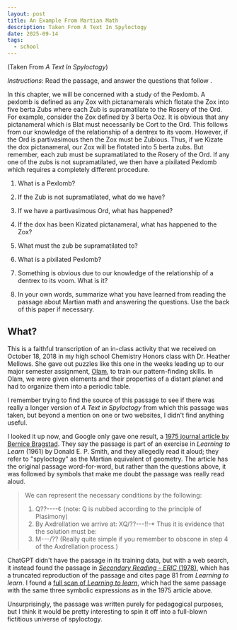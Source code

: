 ```yaml
---
layout: post
title: An Example From Martian Math
description: Taken From A Text In Spyloctogy
date: 2025-09-14
tags:
  - school
---
```


(Taken From _A Text In Spyloctogy_)

_Instructions_: Read the passage, and answer the questions that follow .

In this chapter, we will be concerned with a study of the Pexlomb. A
pexlomb is defined as any Zox with pictanamerals which flotate the Zox into
five berta Zubs where each Zub is supramatilate to the Rosery of the Ord.
For example, consider the Zox defined by 3 berta Ooz. It is obvious that any
pictanameral which is Blat must necessarily be Cort to the Ord. This follows
from our knowledge of the relationship of a dentrex to its voom. However, if
the Ord is partivasimous then the Zox must be Zubious. Thus, if we Kizate the
dox pictanameral, our Zox will be flotated into 5 berta zubs. But remember,
each zub must be supramatilated to the Rosery of the Ord. If any one of the
zubs is not supramatilated, we then have a pixilated Pexlomb which requires a
completely different procedure.

1. What is a Pexlomb?

2. If the Zub is not supramatilated, what do we have?

3. If we have a partivasimous Ord, what has happened?

4. If the dox has been Kizated pictanameral, what has happened to the Zox?

5. What must the zub be supramatilated to?

6. What is a pixilated Pexlomb?

7. Something is obvious due to our knowledge of the relationship of a dentrex
   to its voom. What is it?

8. In your own words, summarize what you have learned from reading the
   passage about Martian math and answering the questions. Use the back of
   this paper if necessary.

## What?

This is a faithful transcription of an in-class activity that we received on October 18, 2018 in my high school Chemistry Honors class with Dr. Heather Mellows.
She gave out puzzles like this one in the weeks leading up to our major semester assignment, [Olam](https://sheeptester.github.io/olamreee/), to train our pattern-finding skills.
In Olam, we were given elements and their properties of a distant planet and had to organize them into a periodic table.

I remember trying to find the source of this passage to see if there was really a longer version of _A Text in Spyloctogy_ from which this passage was taken, but beyond a mention on one or two websites, I didn't find anything useful.

I looked it up now, and Google only gave one result, a [1975 journal article by Bernice Bragstad](https://www.jstor.org/stable/40011420). They say the passage is part of an exercise in _Learning to Learn_ (1961) by Donald E. P. Smith, and they allegedly read it aloud; they refer to "spyloctogy" as the Martian equivalent of geometry. The article has the original passage word-for-word, but rather than the questions above, it was followed by symbols that make me doubt the passage was really read aloud.

<!-- Smith, Donald E. P. _Learning to Learn_. Chicago, Illinois: Harcourt Brace and World, 1961. -->

> We can represent the necessary conditions by the following:
>
> 1. Q??\-\-\-\-¢ (note: Q is nubbed according to the principle of Plasimony)
> 2. By Axdrellation we arrive at: XQ/??\-\-\-!!\-\* Thus it is evidence that the solution must be:
> 3. M\-\-\-/?? (Really quite simple if you remember to obscone in step 4 of the Axdrellation process.)

<!-- Smith, D. E. P. _Learning to learn_. New York: Harcourt, Brace and World, 1961. -->

ChatGPT didn't have the passage in its training data, but with a web search, it instead found the passage in [_Secondary Reading - ERIC_ (1978)](https://files.eric.ed.gov/fulltext/ED325820.pdf), which has a truncated reproduction of the passage and cites page 81 from _Learning to learn_.
I found a [full scan of _Learning to learn_](https://catalog.hathitrust.org/Record/001069105), which had the same passage with the same three symbolic expressions as in the 1975 article above.

Unsurprisingly, the passage was written purely for pedagogical purposes, but I think it would be pretty interesting to spin it off into a full-blown fictitious universe of spyloctogy.
